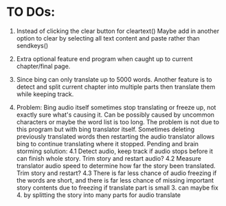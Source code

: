 # TO DOs:

1. Instead of clicking the clear button for cleartext()
Maybe add in another option to clear by selecting all text content and paste rather than sendkeys()

2. Extra optional feature end program when caught up to current chapter/final page.

3. Since bing can only translate up to 5000 words.
Another feature is to detect and split current chapter into multiple parts then translate them while keeping track.

4. Problem:
Bing audio itself sometimes stop translating or freeze up, not exactly sure what's causing it.
Can be possibly caused by uncommon characters or maybe the word list is too long.
The problem is not due to this program but with bing translator itself. Sometimes deleting previously translated
words then restarting the audio translator allows bing to continue translating where it stopped.
Pending and brain storming solution:
4.1 Detect audio, keep track if audio stops before it can finish whole story. Trim story and restart audio?
4.2 Measure translator audio speed to determine how far the story been translated. Trim story and restart?
4.3 There is far less chance of audio freezing if the words are short,
    and there is far less chance of missing important story contents due to freezing if translate part is small
    3. can maybe fix 4. by splitting the story into many parts for audio translate